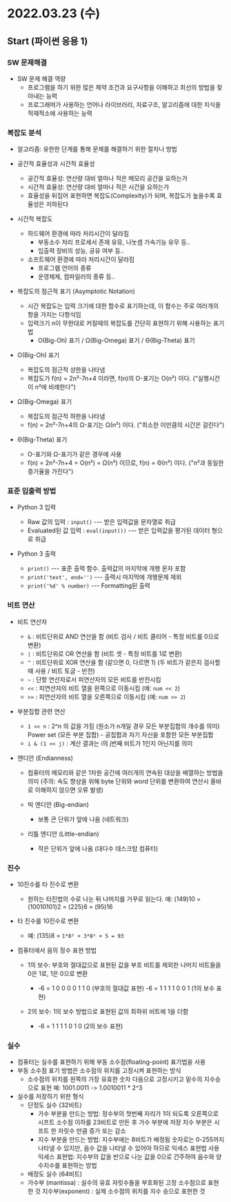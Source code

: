 # 2022.03.23 (수)

## Start (파이썬 응용 1)



### SW 문제해결

- SW 문제 해결 역량
  - 프로그램을 하기 위한 많은 제약 조건과 요구사항을 이해하고 최선의 방법을 찾아내는 능력
  - 프로그래머가 사용하는 언어나 라이브러리, 자료구조, 알고리즘에 대한 지식을 적재적소에 사용하는 능력




### 복잡도 분석

- 알고리즘: 유한한 단계를 통해 문제를 해결하기 위한 절차나 방법
- 공간적 효율성과 시간적 효율성
  - 공간적 효율성: 연산량 대비 얼마나 적은 메모리 공간을 요하는가
  - 시간적 효율성: 연산량 대비 얼마나 적은 시간을 요하는가
  - 효율성을 뒤집어 표현하면 복잡도(Complexity)가 되며, 복잡도가 높을수록 효율성은 저하된다

- 시간적 복잡도
  - 하드웨어 환경에 따라 처리시간이 달라짐
    - 부동소수 처리 프로세서 존재 유뮤, 나눗셈 가속기능 유무 등..
    - 입출력 장비의 성능, 공유 여부 등..
  - 소프트웨어 환경에 따라 처리시간이 달라짐
    - 프로그램 언어의 종류
    - 운영체제, 컴파일러의 종류 등..

- 복잡도의 점근적 표기 (Asymptotic Notation)
  - 시간 복잡도는 입력 크기에 대한 함수로 표기하는데, 이 함수는 주로 여러개의 항을 가지는 다항식임
  - 입력크기 n이 무한대로 커질때의 복잡도를 간단히 표현하기 위해 사용하는 표기법
    - O(Big-Oh) 표기  /  Ω(Big-Omega) 표기  /  Θ(Big-Theta) 표기

- O(Big-Oh) 표기
  - 복잡도의 점근적 상한을 나타냄
  - 복잡도가 f(n) = 2n²-7n+4 이라면, f(n)의 O-표기는 O(n²) 이다. ("실행시간이 n²에 비례한다")

- Ω(Big-Omega) 표기
  - 복잡도의 점근적 하한을 나타냄
  - f(n) = 2n²-7n+4의 Ω-표기는 Ω(n²) 이다. ("최소한 이만큼의 시간은 걸린다")

- Θ(Big-Theta) 표기
  - O-표기와 Ω-표기가 같은 경우에 사용
  - f(n) = 2n²-7n+4 = O(n²) = Ω(n²) 이므로, f(n) = Θ(n²) 이다. ("n²과 동일한 증가율을 가진다")





### 표준 입출력 방법

- Python 3 입력
  - Raw 값의 입력 : `input()`   ---   받은 입력값을 문자열로 취급
  - Evaluated된 값 입력 : `eval(input())`   ---   받은 입력값을 평가된 데이터 형으로 취급

- Python 3 출력
  - `print()`   ---   표준 출력 함수. 출력값의 마지막에 개행 문자 포함
  - `print('text', end='')`   ---   출력시 마지막에 개행문제 제외
  - `print('%d' % number)`   ---   Formatting된 출력




### 비트 연산

- 비트 연산자
  - `&` : 비트단위로 AND 연산을 함 (비트 검사 / 비트 클리어 - 특정 비트를 0으로 변환)
  - `|` : 비트단위로 OR 연산을 함 (비트 셋 - 특정 비트를 1로 변환)
  - `^` : 비트단위로 XOR 연산을 함 (같으면 0, 다르면 1) (두 비트가 같은지 검사할때 사용 / 비트 토글 - 반전)
  - `~` : 단항 연산자로서 피연산자의 모든 비트를 반전시킴
  - `<<` : 피연산자의 비트 열을 왼쪽으로 이동시킴 (예: `num << 2`)
  - `>>` : 피연산자의 비트 열을 오른쪽으로 이동시킴 (예: `num >> 2`)

- 부분집합 관련 연산
  - `1 << n` : 2^n 의 값을 가짐 (원소가 n개일 경우 모든 부분집합의 개수를 의미)
    Power set (모든 부분 집합) - 공집합과 자기 자신을 포함한 모든 부분집합
  - `i & (1 << j)` : 계산 결과는 i의 j번째 비트가 1인지 아닌지를 의미

- 엔디안 (Endianness)
  - 컴퓨터의 메모리와 같은 1차원 공간에 여러개의 연속된 대상을 배열하는 방법을 의미
    (주의: 속도 향상을 위해 byte 단위와 word 단위를 변환하여 연산시 올바로 이해하지 않으면 오류 발생)
  - 빅 엔디안 (Big-endian)
    - 보통 큰 단위가 앞에 나옴 (네트워크)

  - 리틀 엔디안 (Little-endian)
    - 작은 단위가 앞에 나옴 (대다수 데스크탑 컴퓨터)




### 진수

- 10진수를 타 진수로 변환
  - 원하는 타진법의 수로 나눈 뒤 나머지를 거꾸로 읽는다.
    예: (149)10 = (10010101)2 = (225)8 = (95)16

- 타 진수를 10진수로 변환
  - 예: (135)8 = `1*8² + 3*8¹ + 5 = 93`

- 컴퓨터에서 음의 정수 표현 방법
  - 1의 보수: 부호와 절대값으로 표현된 값을 부호 비트를 제외한 나머지 비트들을 0은 1로, 1은 0으로 변환
    - -6 = 1 0 0 0 0 1 1 0 (부호의 절대값 표현)
      -6 = 1 1 1 1 0 0 1 (1의 보수 표현)

  - 2의 보수: 1의 보수 방법으로 표현된 값의 최하위 비트에 1을 더함
    - -6 = 1 1 1 1 0 1 0 (2의 보수 표현)




### 실수

- 컴퓨터는 실수를 표현하기 위해 부동 소수점(floating-point) 표기법을 사용
- 부동 소수점 표기 방법은 소수점의 위치를 고정시켜 표현하는 방식
  - 소수점의 위치를 왼쪽의 가장 유효한 숫자 다음으로 고정시키고 밑수의 지수승으로 표현
    예: 1001.0011 -> 1.0010011 * 2^3
- 실수를 저장하기 위한 형식
  - 단정도 실수 (32비트)
    - 가수 부분을 만드는 방법:
      정수부의 첫번째 자리가 1이 되도록 오른쪽으로 시프트
      소수점 이하를 23비트로 만든 후 가수 부분에 저장
      지수 부분은 시프트 한 자릿수 만큼 증가 또는 감소
    - 지수 부분을 만드는 방법:
      지수부에는 8비트가 배정됨
      숫자로는 0-255까지 나타낼 수 있지만, 음수 값을 나타낼 수 있어야 하므로 익세스 표현법 사용
      익세스 표현법: 지수부의 값을 반으로 나눈 값을 0으로 간주하여 음수와 양수지수를 표현하는 방법
  - 배정도 실수 (64비트)
  - 가수부 (mantissa) : 실수의 유효 자릿수들을 부호화된 고정 소수점으로 표현한 것
    지수부(exponent) : 실제 소수점의 위치를 지수 승으로 표현한 것
